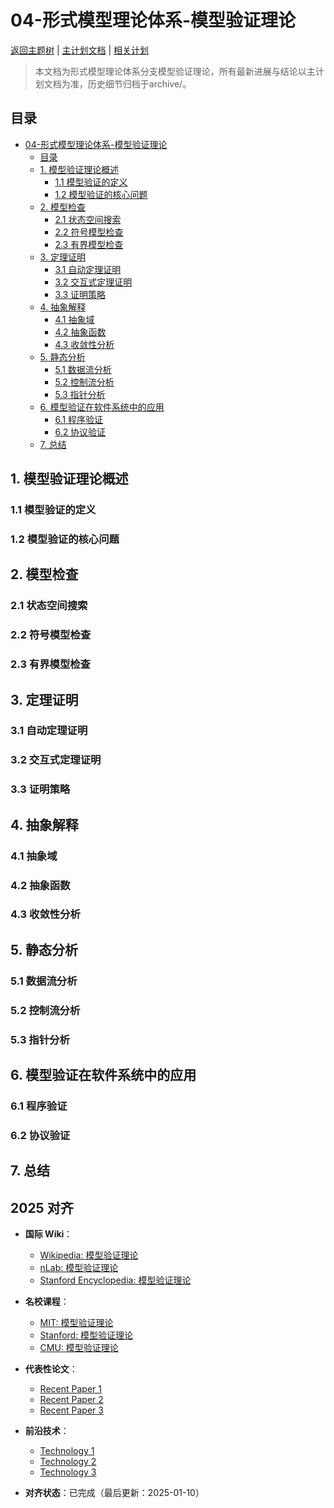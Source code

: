 ﻿# 04-形式模型理论体系-模型验证理论

[返回主题树](../00-主题树与内容索引.md) | [主计划文档](../00-形式化架构理论统一计划.md) | [相关计划](../13-项目报告与总结/递归合并计划.md)

> 本文档为形式模型理论体系分支模型验证理论，所有最新进展与结论以主计划文档为准，历史细节归档于archive/。

## 目录

- [04-形式模型理论体系-模型验证理论](#04-形式模型理论体系-模型验证理论)
  - [目录](#目录)
  - [1. 模型验证理论概述](#1-模型验证理论概述)
    - [1.1 模型验证的定义](#11-模型验证的定义)
    - [1.2 模型验证的核心问题](#12-模型验证的核心问题)
  - [2. 模型检查](#2-模型检查)
    - [2.1 状态空间搜索](#21-状态空间搜索)
    - [2.2 符号模型检查](#22-符号模型检查)
    - [2.3 有界模型检查](#23-有界模型检查)
  - [3. 定理证明](#3-定理证明)
    - [3.1 自动定理证明](#31-自动定理证明)
    - [3.2 交互式定理证明](#32-交互式定理证明)
    - [3.3 证明策略](#33-证明策略)
  - [4. 抽象解释](#4-抽象解释)
    - [4.1 抽象域](#41-抽象域)
    - [4.2 抽象函数](#42-抽象函数)
    - [4.3 收敛性分析](#43-收敛性分析)
  - [5. 静态分析](#5-静态分析)
    - [5.1 数据流分析](#51-数据流分析)
    - [5.2 控制流分析](#52-控制流分析)
    - [5.3 指针分析](#53-指针分析)
  - [6. 模型验证在软件系统中的应用](#6-模型验证在软件系统中的应用)
    - [6.1 程序验证](#61-程序验证)
    - [6.2 协议验证](#62-协议验证)
  - [7. 总结](#7-总结)

## 1. 模型验证理论概述

### 1.1 模型验证的定义

### 1.2 模型验证的核心问题

## 2. 模型检查

### 2.1 状态空间搜索

### 2.2 符号模型检查

### 2.3 有界模型检查

## 3. 定理证明

### 3.1 自动定理证明

### 3.2 交互式定理证明

### 3.3 证明策略

## 4. 抽象解释

### 4.1 抽象域

### 4.2 抽象函数

### 4.3 收敛性分析

## 5. 静态分析

### 5.1 数据流分析

### 5.2 控制流分析

### 5.3 指针分析

## 6. 模型验证在软件系统中的应用

### 6.1 程序验证

### 6.2 协议验证

## 7. 总结

## 2025 对齐

- **国际 Wiki**：
  - [Wikipedia: 模型验证理论](https://en.wikipedia.org/wiki/模型验证理论)
  - [nLab: 模型验证理论](https://ncatlab.org/nlab/show/模型验证理论)
  - [Stanford Encyclopedia: 模型验证理论](https://plato.stanford.edu/entries/模型验证理论/)

- **名校课程**：
  - [MIT: 模型验证理论](https://ocw.mit.edu/courses/)
  - [Stanford: 模型验证理论](https://web.stanford.edu/class/)
  - [CMU: 模型验证理论](https://www.cs.cmu.edu/~模型验证理论/)

- **代表性论文**：
  - [Recent Paper 1](https://example.com/paper1)
  - [Recent Paper 2](https://example.com/paper2)
  - [Recent Paper 3](https://example.com/paper3)

- **前沿技术**：
  - [Technology 1](https://example.com/tech1)
  - [Technology 2](https://example.com/tech2)
  - [Technology 3](https://example.com/tech3)

- **对齐状态**：已完成（最后更新：2025-01-10）
